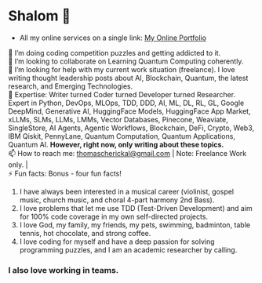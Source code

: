 # Shalom 👋

* All my online services on a single link: [My Online Portfolio](https://linktr.ee/thomascherickal)

🌱 I’m doing coding competition puzzles and getting addicted to it. <br>
👯 I’m looking to collaborate on Learning Quantum Computing coherently. <br>
🤔 I’m looking for help with my current work situation (freelance). I love writing thought leadership posts about AI, Blockchain, Quantum, the latest research, and Emerging Technologies. <br>
💬 Expertise: Writer turned Coder turned Developer turned Researcher. Expert in Python, DevOps, MLOps, TDD, DDD, AI, ML, DL, RL, GL, Google DeepMind, Generative AI, HuggingFace Models, HuggingFace App Market, xLLMs, SLMs, LLMs, LMMs, Vector Databases, Pinecone, Weaviate, SingleStore, AI Agents, Agentic Workflows, Blockchain, DeFi, Crypto, Web3, IBM Qiskit, PennyLane, Quantum Computation, Quantum Applications, Quantum AI. **However, right now, only writing about these topics.** <br>
📫 How to reach me: thomascherickal@gmail.com | Note: Freelance Work only. | <br>
⚡  Fun facts: Bonus - four fun facts! <br>
1) I have always been interested in a musical career (violinist, gospel music, church music, and choral 4-part harmony 2nd Bass). <br> 
2) I love problems that let me use TDD (Test-Driven Development) and aim for 100% code coverage in my own self-directed projects. <br>
3) I love God, my family, my friends, my pets, swimming, badminton, table tennis, hot chocolate, and strong coffee. <br>
4) I love coding for myself and have a deep passion for solving programming puzzles, and I am an academic researcher by calling. <br>
### I also love working in teams.<br>


